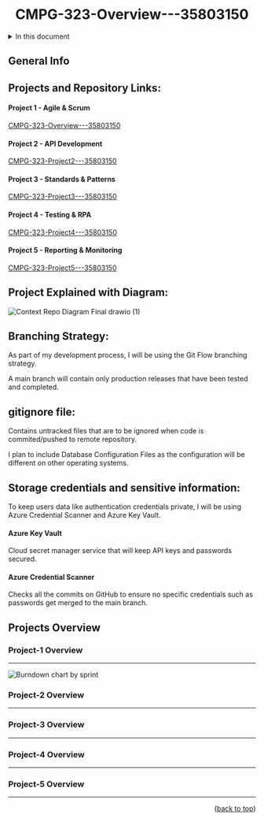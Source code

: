 <a name="readme-top"></a>
<div id="header" align="center">
  <h1>CMPG-323-Overview---35803150</h1>
</div>

<details>
  <summary>In this document</summary/>
    <ol>
      <ul>
        <a href="#general-info">General Info</a>
      </ul>
      <ul><a href="#projects-and-repository-links">Projects and Repository Links</a></ul>
      <ul><a href="#project-explained-with-diagram">Project Explained with Diagram</a></ul>
      <ul><a href="#branching-strategy">Branching Strategy</a></ul>
      <ul><a href="#gitignore-file">.gitignore file</a></ul>
      <ul><a href="#storage-credentials-and-sensitive-information">Storage credentials and sensitive information</a></ul>
      <ul><a href="#projects-overview">Projects Overview</a>
        <ul>
          <li><a href="#project-1-overview">Project-1 Overview</a></li>
          <li><a href="#project-2-overview">Project-2 Overview</a></li>
          <li><a href="#project-3-overview">Project-3 Overview</a></li>
          <li><a href="#project-4-overview">Project-4 Overview</a></li>
          <li><a href="#project-5-overview">Project-5 Overview</a></li>
        </ul>
      </ul>
    </ol>
</details>

## General Info
## Projects and Repository Links:

#### Project 1 - Agile & Scrum
[CMPG-323-Overview---35803150](https://github.com/suksesnwu/CMPG-323-Overview---35803150)

#### Project 2 - API Development
[CMPG-323-Project2---35803150](https://github.com/suksesnwu/CMPG-323-Project2---35803150)

#### Project 3 - Standards & Patterns
[CMPG-323-Project3---35803150](https://github.com/suksesnwu/CMPG-323-Project3---35803150)

#### Project 4 - Testing & RPA
[CMPG-323-Project4---35803150](https://github.com/suksesnwu/CMPG-323-Project4---35803150)

#### Project 5 - Reporting & Monitoring
[CMPG-323-Project5---35803150](https://github.com/suksesnwu/CMPG-323-Project5---35803150)

## Project Explained with Diagram:

![Context Repo Diagram Final drawio (1)](https://user-images.githubusercontent.com/69342894/185395901-84c53b9b-da31-4b8e-9106-24d4b08c5feb.png)

## Branching Strategy:
As part of my development process, I will be using the Git Flow branching strategy.

A main branch will contain only production releases that have been tested and completed.

## gitignore file:
Contains untracked files that are to be ignored when code is commited/pushed to remote repository.

I plan to include Database Configuration Files as the configuration will be different on other operating systems.

## Storage credentials and sensitive information:
To keep users data like authentication credentials private, I will be using Azure Credential Scanner and Azure Key Vault. 

#### Azure Key Vault
Cloud secret manager service that will keep API keys and passwords secured. 

####  Azure Credential Scanner
Checks all the commits on GitHub to ensure no specific credentials such as passwords get merged to the main branch.
## Projects Overview
### Project-1 Overview
***

![Burndown chart by sprint](https://user-images.githubusercontent.com/69342894/202509255-5ab02b4f-fb63-45d7-b268-d3265a8737b5.png)


### Project-2 Overview
***

### Project-3 Overview
***

### Project-4 Overview
***

### Project-5 Overview
***


<p align="right">(<a href="#readme-top">back to top</a>)</p>
